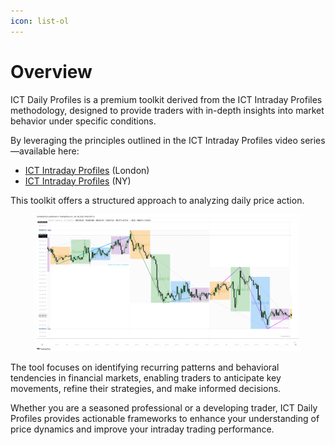```yaml
---
icon: list-ol
---
```


# Overview

ICT Daily Profiles is a premium toolkit derived from the ICT Intraday Profiles methodology, designed to provide traders with in-depth insights into market behavior under specific conditions.&#x20;

By leveraging the principles outlined in the ICT Intraday Profiles video series—available here:

* [ICT Intraday Profiles](https://www.youtube.com/watch?v=eU8WcUftUtY\&list=PLVgHx4Z63paZrCT5EaUhJ6sCVNaegCf_c) (London)
* [ICT Intraday Profiles](https://www.youtube.com/watch?v=P5pyzmgZA1s\&list=PLVgHx4Z63paZdnxymLp2Ihj-Pc_-foVVV) (NY)

This toolkit offers a structured approach to analyzing daily price action.

<figure><img src="../../.gitbook/assets/docs-dp-004.png" alt=""><figcaption></figcaption></figure>

The tool focuses on identifying recurring patterns and behavioral tendencies in financial markets, enabling traders to anticipate key movements, refine their strategies, and make informed decisions.&#x20;

Whether you are a seasoned professional or a developing trader, ICT Daily Profiles provides actionable frameworks to enhance your understanding of price dynamics and improve your intraday trading performance.

